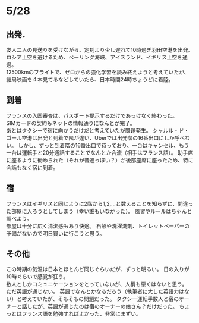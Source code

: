 # 5/28
## 出発．
<!--
I departed Haneda Airport a few minutes after 10:00 a.m., about 30 minutes later than scheduled.
My friends, K.I. and S.T., sent me off.
Perhaps to avoid flying over Russia, the plane passed over Bering Strait, Iceland, and the UK.
It was a flight of about 12500km.
I had planned to finish reading "Deep Learning from Scratch 4" during the flight, but I spent the time watching 4 movies, sleeping, and so on.
The plane landed at exactly 24:00 JST.
-->

友人二人の見送りを受けながら、定刻より少し遅れて10時過ぎ羽田空港を出発。  
ロシア上空を避けるため、ベーリング海峡、アイスランド、イギリス上空を通過。  
12500kmのフライトで、ゼロからの強化学習を読み終えようと考えていたが、結局映画を４本見てるなどしていたら、日本時間24時ちょうどに着陸。

## 到着
<!--
The French Immigration process was quick and easy, just presenting my passeport.
Then, I managed to contract a SIM card, following with someones's blog.
I thought all I had to do was take a TAXI to my lodging, but a problem arose.
I had mistaken the exit for a different one.
As a result, I had been cancelled one TAXI, and maneged to take the other after 20-minute call with the driver, who speak only French.
I was suggested to sit in the passenger seat (which seems to be usual?) But since I sat in the back seat, we arrived at my lodging without any conversation.
-->

フランスの入国審査は、パスポート提示するだけであっけなく終わった。   
SIMカードの契約もネットの情報通りになんとか完了。  
あとはタクシーで宿に向かうだけだと考えていたが問題発生。
シャルル・ド・ゴール空港は出発と到着で階が違い、Uberでは出発階の16番出口にしか呼べない。
しかし、ずっと到着階の16番出口で待っており、一台はキャンセル、もう一台は運転手と20分通話することでなんとか合流（相手はフランス語）。
助手席に座るように勧められた（それが普通っぽい？）が後部座席に座ったため、特に会話もなく宿に到着。

## 宿
<!--
I didn't know that in France, as in the U.K., you count from the second floor to 1, 2, ...
Therefore, I tried to enter the different room (fortunately where nobody was).
Tip : Check the customs and rules.

My room is large enough, clean and comfortable.
There are no spare of soap, laundry detergent, and toilet paper, so I will go to buy some tomorrow.
-->

フランスはイギリスと同じように2階から1,2,...と数えることを知らずに、間違った部屋に入ろうとしてしまう（幸い誰もいなかった）。
風習やルールはちゃんと調べよう。  
部屋は十分に広く清潔感もあり快適。
石鹸や洗濯洗剤、トイレットペーパーの予備がないので明日買いに行こうと思う。

## その他
<!--
The temperature in France at this season is almost same as in Japan.
However, the s sunset is around 10:00 p.m., which looks strange.

I have communicated with only a few people, but I feel that French personalityies are good.
However, there is a language barrier.
I believed that I would be able to do well by in English (although my English skills is not very good), but I was wrong.
I talked with some TAXI drivers and the owner of my lodging, the only one who could communicate with English is the daughter (perhaps) of the lodging's owner.
I should have studied French a little.
-->

この時期の気温は日本とほとんど同じぐらいだが、ずっと明るい。
日の入りが10時ぐらいで感覚が狂う。  
数人としかコミュニケーションをとっていないが、人柄も悪くはないと思う。
ただ英語が通じない。
英語でなんとかなるだろう（執筆者に大した英語力はない）と考えていたが、そもそもの問題だった。
タクシー運転手数人と宿のオーナーと話したが、英語が通じたのは宿のオーナーの娘さん？だけだった。
ちょっとはフランス語を勉強すればよかった、非常にまずい。

